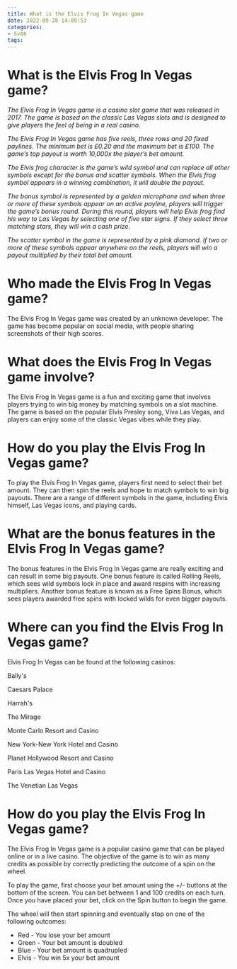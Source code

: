 ```yaml
---
title: What is the Elvis Frog In Vegas game
date: 2022-09-28 14:09:53
categories:
- Sv88
tags:
---
```



#  What is the Elvis Frog In Vegas game?

*The Elvis Frog In Vegas game is a casino slot game that was released in 2017. The game is based on the classic Las Vegas slots and is designed to give players the feel of being in a real casino.*

*The Elvis Frog In Vegas game has five reels, three rows and 20 fixed paylines. The minimum bet is £0.20 and the maximum bet is £100. The game’s top payout is worth 10,000x the player’s bet amount.*

*The Elvis frog character is the game’s wild symbol and can replace all other symbols except for the bonus and scatter symbols. When the Elvis frog symbol appears in a winning combination, it will double the payout.*

*The bonus symbol is represented by a golden microphone and when three or more of these symbols appear on an active payline, players will trigger the game’s bonus round. During this round, players will help Elvis frog find his way to Las Vegas by selecting one of five star signs. If they select three matching stars, they will win a cash prize.*

*The scatter symbol in the game is represented by a pink diamond. If two or more of these symbols appear anywhere on the reels, players will win a payout multiplied by their total bet amount.*

#  Who made the Elvis Frog In Vegas game?

The Elvis Frog In Vegas game was created by an unknown developer. The game has become popular on social media, with people sharing screenshots of their high scores.

#  What does the Elvis Frog In Vegas game involve?

The Elvis Frog In Vegas game is a fun and exciting game that involves players trying to win big money by matching symbols on a slot machine. The game is based on the popular Elvis Presley song, Viva Las Vegas, and players can enjoy some of the classic Vegas vibes while they play.

# How do you play the Elvis Frog In Vegas game?

To play the Elvis Frog In Vegas game, players first need to select their bet amount. They can then spin the reels and hope to match symbols to win big payouts. There are a range of different symbols in the game, including Elvis himself, Las Vegas icons, and playing cards.

# What are the bonus features in the Elvis Frog In Vegas game?

The bonus features in the Elvis Frog In Vegas game are really exciting and can result in some big payouts. One bonus feature is called Rolling Reels, which sees wild symbols lock in place and award respins with increasing multipliers. Another bonus feature is known as a Free Spins Bonus, which sees players awarded free spins with locked wilds for even bigger payouts.

#  Where can you find the Elvis Frog In Vegas game?

Elvis Frog In Vegas can be found at the following casinos:

Bally's

Caesars Palace

Harrah's

The Mirage

Monte Carlo Resort and Casino

New York-New York Hotel and Casino

Planet Hollywood Resort and Casino

Paris Las Vegas Hotel and Casino

The Venetian Las Vegas

#  How do you play the Elvis Frog In Vegas game?

The Elvis Frog In Vegas game is a popular casino game that can be played online or in a live casino. The objective of the game is to win as many credits as possible by correctly predicting the outcome of a spin on the wheel.

To play the game, first choose your bet amount using the +/- buttons at the bottom of the screen. You can bet between 1 and 100 credits on each turn. Once you have placed your bet, click on the Spin button to begin the game.

The wheel will then start spinning and eventually stop on one of the following outcomes:

- Red - You lose your bet amount
- Green - Your bet amount is doubled
- Blue - Your bet amount is quadrupled
- Elvis - You win 5x your bet amount